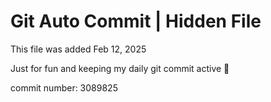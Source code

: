 # Git Auto Commit | Hidden File

This file was added Feb 12, 2025

Just for fun and keeping my daily git commit active 🤪

commit number: 3089825
